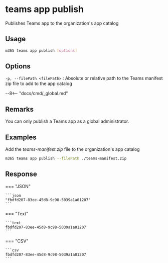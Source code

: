# teams app publish

Publishes Teams app to the organization's app catalog

## Usage

```sh
m365 teams app publish [options]
```

## Options

`-p, --filePath <filePath>`
: Absolute or relative path to the Teams manifest zip file to add to the app catalog

--8<-- "docs/cmd/_global.md"

## Remarks

You can only publish a Teams app as a global administrator.

## Examples

Add the _teams-manifest.zip_ file to the organization's app catalog

```sh
m365 teams app publish --filePath ./teams-manifest.zip
```

## Response

=== "JSON"

    ```json
    "fbdfd207-83ee-45d8-9c98-5039a1a01207"
    ```

=== "Text"

    ```text
    fbdfd207-83ee-45d8-9c98-5039a1a01207
    ```

=== "CSV"

    ```csv
    fbdfd207-83ee-45d8-9c98-5039a1a01207
    ```
